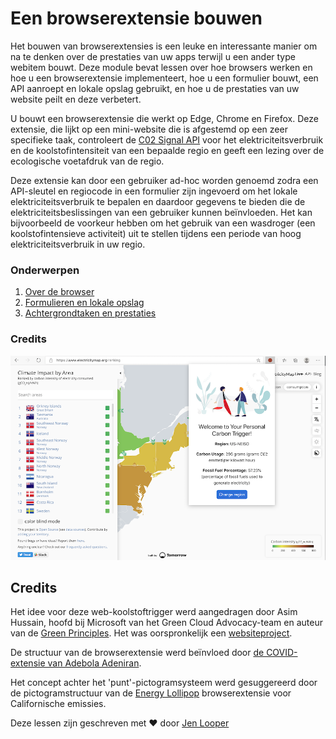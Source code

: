 # Een browserextensie bouwen

Het bouwen van browserextensies is een leuke en interessante manier om na te denken over de prestaties van uw apps terwijl u een ander type webitem bouwt. Deze module bevat lessen over hoe browsers werken en hoe u een browserextensie implementeert, hoe u een formulier bouwt, een API aanroept en lokale opslag gebruikt, en hoe u de prestaties van uw website peilt en deze verbetert.

U bouwt een browserextensie die werkt op Edge, Chrome en Firefox. Deze extensie, die lijkt op een mini-website die is afgestemd op een zeer specifieke taak, controleert de [C02 Signal API](https://www.co2signal.com) voor het elektriciteitsverbruik en de koolstofintensiteit van een bepaalde regio en geeft een lezing over de ecologische voetafdruk van de regio.

Deze extensie kan door een gebruiker ad-hoc worden genoemd zodra een API-sleutel en regiocode in een formulier zijn ingevoerd om het lokale elektriciteitsverbruik te bepalen en daardoor gegevens te bieden die de elektriciteitsbeslissingen van een gebruiker kunnen beïnvloeden. Het kan bijvoorbeeld de voorkeur hebben om het gebruik van een wasdroger (een koolstofintensieve activiteit) uit te stellen tijdens een periode van hoog elektriciteitsverbruik in uw regio.

### Onderwerpen

1. [Over de browser](../1-about-browsers/translations/README.nl.md)
2. [Formulieren en lokale opslag](../2-forms-browsers-local-storage/translations/README.nl.md)
3. [Achtergrondtaken en prestaties](../3-background-tasks-and-performance/translations/README.nl.md)

### Credits

![een groene browserextensie](../extension-screenshot.png)

## Credits

Het idee voor deze web-koolstoftrigger werd aangedragen door Asim Hussain, hoofd bij Microsoft van het Green Cloud Advocacy-team en auteur van de [Green Principles](https://principles.green/). Het was oorspronkelijk een [websiteproject](https://github.com/jlooper/green).

De structuur van de browserextensie werd beïnvloed door [de COVID-extensie van Adebola Adeniran](https://github.com/onedebos/covtension).

Het concept achter het 'punt'-pictogramsysteem werd gesuggereerd door de pictogramstructuur van de [Energy Lollipop](https://energylollipop.com/) browserextensie voor Californische emissies.

Deze lessen zijn geschreven met ♥ door [Jen Looper](https://www.twitter.com/jenlooper)
